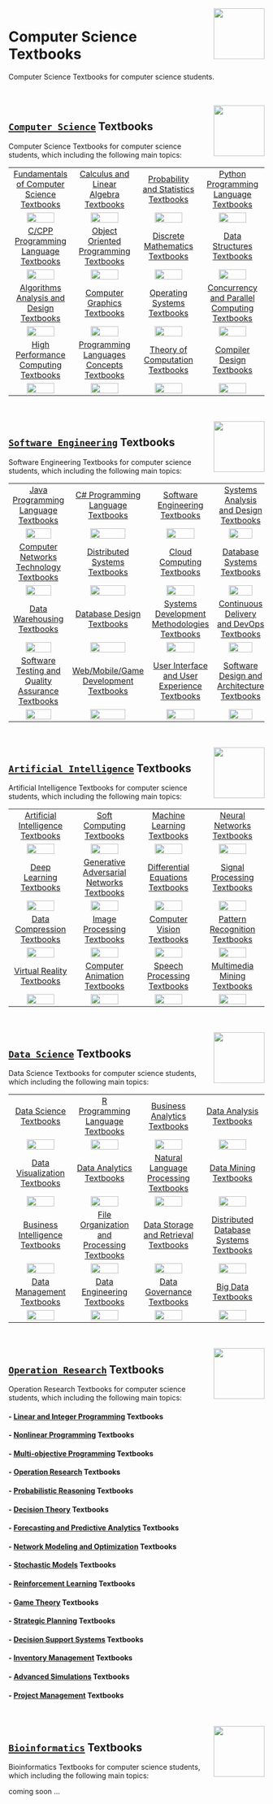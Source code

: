 <img align="right" width="100" src="https://github.com/cs-MohamedAyman/Computer-Science-Textbooks/blob/master/textbooks-covers/textbooks.jpg">

# Computer Science Textbooks
Computer Science Textbooks for computer science students.

<br><br>
<img align="right" width="100" height="100" src="https://github.com/cs-MohamedAyman/cs-MohamedAyman/blob/main/repos-logos/computer-science-department.jpg">

## [`Computer Science`](https://github.com/cs-MohamedAyman/Computer-Science-Textbooks/blob/master/Computer-Science-Textbooks/README.md) Textbooks
Computer Science Textbooks for computer science students, which including the following main topics:

<table>
    <tbody>
        <tr>
<td align=center width="25%"><a href="https://github.com/cs-MohamedAyman/Computer-Science-Textbooks/blob/master/Computer-Science-Textbooks/README.md">Fundamentals of Computer Science Textbooks</a></td>
<td align=center width="25%"><a href="https://github.com/cs-MohamedAyman/Computer-Science-Textbooks/blob/master/Computer-Science-Textbooks/README.md">Calculus and Linear Algebra Textbooks</a></td>
<td align=center width="25%"><a href="https://github.com/cs-MohamedAyman/Computer-Science-Textbooks/blob/master/Computer-Science-Textbooks/README.md">Probability and Statistics Textbooks</a></td>
<td align=center width="25%"><a href="https://github.com/cs-MohamedAyman/Computer-Science-Textbooks/blob/master/Computer-Science-Textbooks/README.md">Python Programming Language Textbooks</a></td>
        </tr>
        <tr>
<td align=center width="25%"><img src="https://github.com/cs-MohamedAyman/cs-MohamedAyman/blob/main/repos-logos/fundamentals-of-computer-science.jpg" width="70%"></img></td>
<td align=center width="25%"><img src="https://github.com/cs-MohamedAyman/cs-MohamedAyman/blob/main/repos-logos/mathematics.jpg" width="70%"></img></td>
<td align=center width="25%"><img src="https://github.com/cs-MohamedAyman/cs-MohamedAyman/blob/main/repos-logos/probability-statistics.jpg" width="70%"></img></td>
<td align=center width="25%"><img src="https://github.com/cs-MohamedAyman/cs-MohamedAyman/blob/main/repos-logos/python.jpg" width="70%"></img></td>
        </tr>
        <tr>
<td align=center width="25%"><a href="https://github.com/cs-MohamedAyman/Computer-Science-Textbooks/blob/master/Computer-Science-Textbooks/README.md">C/CPP Programming Language Textbooks</a></td>
<td align=center width="25%"><a href="https://github.com/cs-MohamedAyman/Computer-Science-Textbooks/blob/master/Computer-Science-Textbooks/README.md">Object Oriented Programming Textbooks</a></td>
<td align=center width="25%"><a href="https://github.com/cs-MohamedAyman/Computer-Science-Textbooks/blob/master/Computer-Science-Textbooks/README.md">Discrete Mathematics Textbooks</a></td>
<td align=center width="25%"><a href="https://github.com/cs-MohamedAyman/Computer-Science-Textbooks/blob/master/Computer-Science-Textbooks/README.md">Data Structures Textbooks</a></td>
        </tr>
        <tr>
<td align=center width="25%"><img src="https://github.com/cs-MohamedAyman/cs-MohamedAyman/blob/main/repos-logos/cpp.jpg" width="70%"></img></td>
<td align=center width="25%"><img src="https://github.com/cs-MohamedAyman/cs-MohamedAyman/blob/main/repos-logos/object-oriented.jpg" width="70%"></img></td>
<td align=center width="25%"><img src="https://github.com/cs-MohamedAyman/cs-MohamedAyman/blob/main/repos-logos/discrete-mathematics.jpg" width="70%"></img></td>
<td align=center width="25%"><img src="https://github.com/cs-MohamedAyman/cs-MohamedAyman/blob/main/repos-logos/data-structures.jpg" width="70%"></img></td>
        </tr>
        <tr>
<td align=center width="25%"><a href="https://github.com/cs-MohamedAyman/Computer-Science-Textbooks/blob/master/Computer-Science-Textbooks/README.md">Algorithms Analysis and Design Textbooks</a></td>
<td align=center width="25%"><a href="https://github.com/cs-MohamedAyman/Computer-Science-Textbooks/blob/master/Computer-Science-Textbooks/README.md">Computer Graphics Textbooks</a></td>
<td align=center width="25%"><a href="https://github.com/cs-MohamedAyman/Computer-Science-Textbooks/blob/master/Computer-Science-Textbooks/README.md">Operating Systems Textbooks</a></td>
<td align=center width="25%"><a href="https://github.com/cs-MohamedAyman/Computer-Science-Textbooks/blob/master/Computer-Science-Textbooks/README.md">Concurrency and Parallel Computing Textbooks</a></td>
        </tr>
        <tr>
<td align=center width="25%"><img src="https://github.com/cs-MohamedAyman/cs-MohamedAyman/blob/main/repos-logos/algorithms-analysis.jpg" width="70%"></img></td>
<td align=center width="25%"><img src="https://github.com/cs-MohamedAyman/cs-MohamedAyman/blob/main/repos-logos/computer-graphics.jpg" width="70%"></img></td>
<td align=center width="25%"><img src="https://github.com/cs-MohamedAyman/cs-MohamedAyman/blob/main/repos-logos/operating-systems.jpg" width="70%"></img></td>
<td align=center width="25%"><img src="https://github.com/cs-MohamedAyman/cs-MohamedAyman/blob/main/repos-logos/parallel-computing.jpg" width="70%"></img></td>
        </tr>
        <tr>
<td align=center width="25%"><a href="https://github.com/cs-MohamedAyman/Computer-Science-Textbooks/blob/master/Computer-Science-Textbooks/README.md">High Performance Computing Textbooks</a></td>
<td align=center width="25%"><a href="https://github.com/cs-MohamedAyman/Computer-Science-Textbooks/blob/master/Computer-Science-Textbooks/README.md">Programming Languages Concepts Textbooks</a></td>
<td align=center width="25%"><a href="https://github.com/cs-MohamedAyman/Computer-Science-Textbooks/blob/master/Computer-Science-Textbooks/README.md">Theory of Computation Textbooks</a></td>
<td align=center width="25%"><a href="https://github.com/cs-MohamedAyman/Computer-Science-Textbooks/blob/master/Computer-Science-Textbooks/README.md">Compiler Design Textbooks</a></td>
        </tr>
        <tr>
<td align=center width="25%"><img src="https://github.com/cs-MohamedAyman/cs-MohamedAyman/blob/main/repos-logos/high-performance-computing.jpg" width="70%"></img></td>
<td align=center width="25%"><img src="https://github.com/cs-MohamedAyman/cs-MohamedAyman/blob/main/repos-logos/programming-languages-concepts.jpg" width="70%"></img></td>
<td align=center width="25%"><img src="https://github.com/cs-MohamedAyman/cs-MohamedAyman/blob/main/repos-logos/theory-of-computation.jpg" width="70%"></img></td>
<td align=center width="25%"><img src="https://github.com/cs-MohamedAyman/cs-MohamedAyman/blob/main/repos-logos/compiler-design.jpg" width="70%"></img></td>
        </tr>
    </tbody>
</table>

<br><br>
<img align="right" width="100" height="100" src="https://github.com/cs-MohamedAyman/cs-MohamedAyman/blob/main/repos-logos/software-engineering-department.jpg">

## [`Software Engineering`](https://github.com/cs-MohamedAyman/Computer-Science-Textbooks/blob/master/Software-Engineering-Textbooks/README.md) Textbooks
Software Engineering Textbooks for computer science students, which including the following main topics:

<table>
    <tbody>
        <tr>
<td align=center width="25%"><a href="https://github.com/cs-MohamedAyman/Computer-Science-Textbooks/blob/master/Software-Engineering-Textbooks/README.md">Java Programming Language Textbooks</a></td>
<td align=center width="25%"><a href="https://github.com/cs-MohamedAyman/Computer-Science-Textbooks/blob/master/Software-Engineering-Textbooks/README.md">C# Programming Language Textbooks</a></td>
<td align=center width="25%"><a href="https://github.com/cs-MohamedAyman/Computer-Science-Textbooks/blob/master/Software-Engineering-Textbooks/README.md">Software Engineering Textbooks</a></td>
<td align=center width="25%"><a href="https://github.com/cs-MohamedAyman/Computer-Science-Textbooks/blob/master/Software-Engineering-Textbooks/README.md">Systems Analysis and Design Textbooks</a></td>
        </tr>
        <tr>
<td align=center width="25%"><img src="https://github.com/cs-MohamedAyman/cs-MohamedAyman/blob/main/repos-logos/java.jpg" width="70%"></img></td>
<td align=center width="25%"><img src="https://github.com/cs-MohamedAyman/cs-MohamedAyman/blob/main/repos-logos/csharp.jpg" width="70%"></img></td>
<td align=center width="25%"><img src="https://github.com/cs-MohamedAyman/cs-MohamedAyman/blob/main/repos-logos/software-engineering.jpg" width="70%"></img></td>
<td align=center width="25%"><img src="https://github.com/cs-MohamedAyman/cs-MohamedAyman/blob/main/repos-logos/system-analysis.jpg" width="70%"></img></td>
        </tr>
        <tr>
<td align=center width="25%"><a href="https://github.com/cs-MohamedAyman/Computer-Science-Textbooks/blob/master/Software-Engineering-Textbooks/README.md">Computer Networks Technology Textbooks</a></td>
<td align=center width="25%"><a href="https://github.com/cs-MohamedAyman/Computer-Science-Textbooks/blob/master/Software-Engineering-Textbooks/README.md">Distributed Systems Textbooks</a></td>
<td align=center width="25%"><a href="https://github.com/cs-MohamedAyman/Computer-Science-Textbooks/blob/master/Software-Engineering-Textbooks/README.md">Cloud Computing Textbooks</a></td>
<td align=center width="25%"><a href="https://github.com/cs-MohamedAyman/Computer-Science-Textbooks/blob/master/Software-Engineering-Textbooks/README.md">Database Systems Textbooks</a></td>
        </tr>
        <tr>
<td align=center width="25%"><img src="https://github.com/cs-MohamedAyman/cs-MohamedAyman/blob/main/repos-logos/computer-networks.jpg" width="70%"></img></td>
<td align=center width="25%"><img src="https://github.com/cs-MohamedAyman/cs-MohamedAyman/blob/main/repos-logos/distributed-systems.jpg" width="70%"></img></td>
<td align=center width="25%"><img src="https://github.com/cs-MohamedAyman/cs-MohamedAyman/blob/main/repos-logos/cloud-computing.jpg" width="70%"></img></td>
<td align=center width="25%"><img src="https://github.com/cs-MohamedAyman/cs-MohamedAyman/blob/main/repos-logos/database-systems.jpg" width="70%"></img></td>
        </tr>
        <tr>
<td align=center width="25%"><a href="https://github.com/cs-MohamedAyman/Computer-Science-Textbooks/blob/master/Software-Engineering-Textbooks/README.md">Data Warehousing Textbooks</a></td>
<td align=center width="25%"><a href="https://github.com/cs-MohamedAyman/Computer-Science-Textbooks/blob/master/Software-Engineering-Textbooks/README.md">Database Design Textbooks</a></td>
<td align=center width="25%"><a href="https://github.com/cs-MohamedAyman/Computer-Science-Textbooks/blob/master/Software-Engineering-Textbooks/README.md">Systems Development Methodologies Textbooks</a></td>
<td align=center width="25%"><a href="https://github.com/cs-MohamedAyman/Computer-Science-Textbooks/blob/master/Software-Engineering-Textbooks/README.md">Continuous Delivery and DevOps Textbooks</a></td>
        </tr>
        <tr>
<td align=center width="25%"><img src="https://github.com/cs-MohamedAyman/cs-MohamedAyman/blob/main/repos-logos/data-warehousing.jpg" width="70%"></img></td>
<td align=center width="25%"><img src="https://github.com/cs-MohamedAyman/cs-MohamedAyman/blob/main/repos-logos/database-design.jpg" width="70%"></img></td>
<td align=center width="25%"><img src="https://github.com/cs-MohamedAyman/cs-MohamedAyman/blob/main/repos-logos/systems-development-methodologies.jpg" width="70%"></img></td>
<td align=center width="25%"><img src="https://github.com/cs-MohamedAyman/cs-MohamedAyman/blob/main/repos-logos/continuous-delivery.jpg" width="70%"></img></td>
        </tr>
        <tr>
<td align=center width="25%"><a href="https://github.com/cs-MohamedAyman/Computer-Science-Textbooks/blob/master/Software-Engineering-Textbooks/README.md">Software Testing and Quality Assurance Textbooks</a></td>
<td align=center width="25%"><a href="https://github.com/cs-MohamedAyman/Computer-Science-Textbooks/blob/master/Software-Engineering-Textbooks/README.md">Web/Mobile/Game Development Textbooks</a></td>
<td align=center width="25%"><a href="https://github.com/cs-MohamedAyman/Computer-Science-Textbooks/blob/master/Software-Engineering-Textbooks/README.md">User Interface and User Experience Textbooks</a></td>
<td align=center width="25%"><a href="https://github.com/cs-MohamedAyman/Computer-Science-Textbooks/blob/master/Software-Engineering-Textbooks/README.md">Software Design and Architecture Textbooks</a></td>
        </tr>
        <tr>
<td align=center width="25%"><img src="https://github.com/cs-MohamedAyman/cs-MohamedAyman/blob/main/repos-logos/software-testing.jpg" width="70%"></img></td>
<td align=center width="25%"><img src="https://github.com/cs-MohamedAyman/cs-MohamedAyman/blob/main/repos-logos/web-mobile-game-development.jpg" width="70%"></img></td>
<td align=center width="25%"><img src="https://github.com/cs-MohamedAyman/cs-MohamedAyman/blob/main/repos-logos/ui-ux.jpg" width="70%"></img></td>
<td align=center width="25%"><img src="https://github.com/cs-MohamedAyman/cs-MohamedAyman/blob/main/repos-logos/software-design.jpg" width="70%"></img></td>
        </tr>
    </tbody>
</table>

<br><br>
<img align="right" width="100" height="100" src="https://github.com/cs-MohamedAyman/cs-MohamedAyman/blob/main/repos-logos/artificial-intelligence-department.jpg">

## [`Artificial Intelligence`](https://github.com/cs-MohamedAyman/Computer-Science-Textbooks/blob/master/Artificial-Intelligence-Textbooks/README.md) Textbooks
Artificial Intelligence Textbooks for computer science students, which including the following main topics:

<table>
    <tbody>
        <tr>
<td align=center width="25%"><a href="https://github.com/cs-MohamedAyman/Computer-Science-Textbooks/blob/master/Artificial-Intelligence-Textbooks/README.md">Artificial Intelligence Textbooks</a></td>
<td align=center width="25%"><a href="https://github.com/cs-MohamedAyman/Computer-Science-Textbooks/blob/master/Artificial-Intelligence-Textbooks/README.md">Soft Computing Textbooks</a></td>
<td align=center width="25%"><a href="https://github.com/cs-MohamedAyman/Computer-Science-Textbooks/blob/master/Artificial-Intelligence-Textbooks/README.md">Machine Learning Textbooks</a></td>
<td align=center width="25%"><a href="https://github.com/cs-MohamedAyman/Computer-Science-Textbooks/blob/master/Artificial-Intelligence-Textbooks/README.md">Neural Networks Textbooks</a></td>
        </tr>
        <tr>
<td align=center width="25%"><img src="https://github.com/cs-MohamedAyman/cs-MohamedAyman/blob/main/repos-logos/artificial-intelligence.jpg" width="70%"></img></td>
<td align=center width="25%"><img src="https://github.com/cs-MohamedAyman/cs-MohamedAyman/blob/main/repos-logos/soft-computing.jpg" width="70%"></img></td>
<td align=center width="25%"><img src="https://github.com/cs-MohamedAyman/cs-MohamedAyman/blob/main/repos-logos/machine-learning.jpg" width="70%"></img></td>
<td align=center width="25%"><img src="https://github.com/cs-MohamedAyman/cs-MohamedAyman/blob/main/repos-logos/neural-networks.jpg" width="70%"></img></td>
        </tr>
        <tr>
<td align=center width="25%"><a href="https://github.com/cs-MohamedAyman/Computer-Science-Textbooks/blob/master/Artificial-Intelligence-Textbooks/README.md">Deep Learning Textbooks</a></td>
<td align=center width="25%"><a href="https://github.com/cs-MohamedAyman/Computer-Science-Textbooks/blob/master/Artificial-Intelligence-Textbooks/README.md">Generative Adversarial Networks Textbooks</a></td>
<td align=center width="25%"><a href="https://github.com/cs-MohamedAyman/Computer-Science-Textbooks/blob/master/Artificial-Intelligence-Textbooks/README.md">Differential Equations Textbooks</a></td>
<td align=center width="25%"><a href="https://github.com/cs-MohamedAyman/Computer-Science-Textbooks/blob/master/Artificial-Intelligence-Textbooks/README.md">Signal Processing Textbooks</a></td>
        </tr>
        <tr>
<td align=center width="25%"><img src="https://github.com/cs-MohamedAyman/cs-MohamedAyman/blob/main/repos-logos/deep-learning.jpg" width="70%"></img></td>
<td align=center width="25%"><img src="https://github.com/cs-MohamedAyman/cs-MohamedAyman/blob/main/repos-logos/generative-adversarial-network.jpg" width="70%"></img></td>
<td align=center width="25%"><img src="https://github.com/cs-MohamedAyman/cs-MohamedAyman/blob/main/repos-logos/differential-equations.jpg" width="70%"></img></td>
<td align=center width="25%"><img src="https://github.com/cs-MohamedAyman/cs-MohamedAyman/blob/main/repos-logos/signal-processing.jpg" width="70%"></img></td>
        </tr>
        <tr>
<td align=center width="25%"><a href="https://github.com/cs-MohamedAyman/Computer-Science-Textbooks/blob/master/Artificial-Intelligence-Textbooks/README.md">Data Compression Textbooks</a></td>
<td align=center width="25%"><a href="https://github.com/cs-MohamedAyman/Computer-Science-Textbooks/blob/master/Artificial-Intelligence-Textbooks/README.md">Image Processing Textbooks</a></td>
<td align=center width="25%"><a href="https://github.com/cs-MohamedAyman/Computer-Science-Textbooks/blob/master/Artificial-Intelligence-Textbooks/README.md">Computer Vision Textbooks</a></td>
<td align=center width="25%"><a href="https://github.com/cs-MohamedAyman/Computer-Science-Textbooks/blob/master/Artificial-Intelligence-Textbooks/README.md">Pattern Recognition Textbooks</a></td>
        </tr>
        <tr>
<td align=center width="25%"><img src="https://github.com/cs-MohamedAyman/cs-MohamedAyman/blob/main/repos-logos/data-compression.jpg" width="70%"></img></td>
<td align=center width="25%"><img src="https://github.com/cs-MohamedAyman/cs-MohamedAyman/blob/main/repos-logos/image-processing.jpg" width="70%"></img></td>
<td align=center width="25%"><img src="https://github.com/cs-MohamedAyman/cs-MohamedAyman/blob/main/repos-logos/computer-vision.jpg" width="70%"></img></td>
<td align=center width="25%"><img src="https://github.com/cs-MohamedAyman/cs-MohamedAyman/blob/main/repos-logos/pattern-recognition.jpg" width="70%"></img></td>
        </tr>
        <tr>
<td align=center width="25%"><a href="https://github.com/cs-MohamedAyman/Computer-Science-Textbooks/blob/master/Artificial-Intelligence-Textbooks/README.md">Virtual Reality Textbooks</a></td>
<td align=center width="25%"><a href="https://github.com/cs-MohamedAyman/Computer-Science-Textbooks/blob/master/Artificial-Intelligence-Textbooks/README.md">Computer Animation Textbooks</a></td>
<td align=center width="25%"><a href="https://github.com/cs-MohamedAyman/Computer-Science-Textbooks/blob/master/Artificial-Intelligence-Textbooks/README.md">Speech Processing Textbooks</a></td>
<td align=center width="25%"><a href="https://github.com/cs-MohamedAyman/Computer-Science-Textbooks/blob/master/Artificial-Intelligence-Textbooks/README.md">Multimedia Mining Textbooks</a></td>
        </tr>
        <tr>
<td align=center width="25%"><img src="https://github.com/cs-MohamedAyman/cs-MohamedAyman/blob/main/repos-logos/virtual-reality.jpg" width="70%"></img></td>
<td align=center width="25%"><img src="https://github.com/cs-MohamedAyman/cs-MohamedAyman/blob/main/repos-logos/computer-animation.jpg" width="70%"></img></td>
<td align=center width="25%"><img src="https://github.com/cs-MohamedAyman/cs-MohamedAyman/blob/main/repos-logos/speech-processing.jpg" width="70%"></img></td>
<td align=center width="25%"><img src="https://github.com/cs-MohamedAyman/cs-MohamedAyman/blob/main/repos-logos/multimedia-mining.jpg" width="70%"></img></td>
        </tr>
    </tbody>
</table>

<br><br>
<img align="right" width="100" height="100" src="https://github.com/cs-MohamedAyman/cs-MohamedAyman/blob/main/repos-logos/data-science-department.jpg">

## [`Data Science`](https://github.com/cs-MohamedAyman/Computer-Science-Textbooks/blob/master/Data-Science-Textbooks/README.md) Textbooks
Data Science Textbooks for computer science students, which including the following main topics:

<table>
    <tbody>
        <tr>
<td align=center width="25%"><a href="https://github.com/cs-MohamedAyman/Computer-Science-Textbooks/blob/master/Data-Science-Textbooks/README.md">Data Science Textbooks</a></td>
<td align=center width="25%"><a href="https://github.com/cs-MohamedAyman/Computer-Science-Textbooks/blob/master/Data-Science-Textbooks/README.md">R Programming Language Textbooks</a></td>
<td align=center width="25%"><a href="https://github.com/cs-MohamedAyman/Computer-Science-Textbooks/blob/master/Data-Science-Textbooks/README.md">Business Analytics Textbooks</a></td>
<td align=center width="25%"><a href="https://github.com/cs-MohamedAyman/Computer-Science-Textbooks/blob/master/Data-Science-Textbooks/README.md">Data Analysis Textbooks</a></td>
        </tr>
        <tr>
<td align=center width="25%"><img src="https://github.com/cs-MohamedAyman/cs-MohamedAyman/blob/main/repos-logos/data-science.jpg" width="70%"></img></td>
<td align=center width="25%"><img src="https://github.com/cs-MohamedAyman/cs-MohamedAyman/blob/main/repos-logos/r.jpg" width="70%"></img></td>
<td align=center width="25%"><img src="https://github.com/cs-MohamedAyman/cs-MohamedAyman/blob/main/repos-logos/business-analytics.jpg" width="70%"></img></td>
<td align=center width="25%"><img src="https://github.com/cs-MohamedAyman/cs-MohamedAyman/blob/main/repos-logos/data-analysis.jpg" width="70%"></img></td>
        </tr>
        <tr>
<td align=center width="25%"><a href="https://github.com/cs-MohamedAyman/Computer-Science-Textbooks/blob/master/Data-Science-Textbooks/README.md">Data Visualization Textbooks</a></td>
<td align=center width="25%"><a href="https://github.com/cs-MohamedAyman/Computer-Science-Textbooks/blob/master/Data-Science-Textbooks/README.md">Data Analytics Textbooks</a></td>
<td align=center width="25%"><a href="https://github.com/cs-MohamedAyman/Computer-Science-Textbooks/blob/master/Data-Science-Textbooks/README.md">Natural Language Processing Textbooks</a></td>
<td align=center width="25%"><a href="https://github.com/cs-MohamedAyman/Computer-Science-Textbooks/blob/master/Data-Science-Textbooks/README.md">Data Mining Textbooks</a></td>
        </tr>
        <tr>
<td align=center width="25%"><img src="https://github.com/cs-MohamedAyman/cs-MohamedAyman/blob/main/repos-logos/data-visualization.jpg" width="70%"></img></td>
<td align=center width="25%"><img src="https://github.com/cs-MohamedAyman/cs-MohamedAyman/blob/main/repos-logos/data-analytics.jpg" width="70%"></img></td>
<td align=center width="25%"><img src="https://github.com/cs-MohamedAyman/cs-MohamedAyman/blob/main/repos-logos/natural-language-processing.jpg" width="70%"></img></td>
<td align=center width="25%"><img src="https://github.com/cs-MohamedAyman/cs-MohamedAyman/blob/main/repos-logos/data-mining.jpg" width="70%"></img></td>
        </tr>
        <tr>
<td align=center width="25%"><a href="https://github.com/cs-MohamedAyman/Computer-Science-Textbooks/blob/master/Data-Science-Textbooks/README.md">Business Intelligence Textbooks</a></td>
<td align=center width="25%"><a href="https://github.com/cs-MohamedAyman/Computer-Science-Textbooks/blob/master/Data-Science-Textbooks/README.md">File Organization and Processing Textbooks</a></td>
<td align=center width="25%"><a href="https://github.com/cs-MohamedAyman/Computer-Science-Textbooks/blob/master/Data-Science-Textbooks/README.md">Data Storage and Retrieval Textbooks</a></td>
<td align=center width="25%"><a href="https://github.com/cs-MohamedAyman/Computer-Science-Textbooks/blob/master/Data-Science-Textbooks/README.md">Distributed Database Systems Textbooks</a></td>
        </tr>
        <tr>
<td align=center width="25%"><img src="https://github.com/cs-MohamedAyman/cs-MohamedAyman/blob/main/repos-logos/business-intelligence.jpg" width="70%"></img></td>
<td align=center width="25%"><img src="https://github.com/cs-MohamedAyman/cs-MohamedAyman/blob/main/repos-logos/file-organization.jpg" width="70%"></img></td>
<td align=center width="25%"><img src="https://github.com/cs-MohamedAyman/cs-MohamedAyman/blob/main/repos-logos/data-storage.jpg" width="70%"></img></td>
<td align=center width="25%"><img src="https://github.com/cs-MohamedAyman/cs-MohamedAyman/blob/main/repos-logos/distributed-database.jpg" width="70%"></img></td>
        </tr>
        <tr>
<td align=center width="25%"><a href="https://github.com/cs-MohamedAyman/Computer-Science-Textbooks/blob/master/Data-Science-Textbooks/README.md">Data Management Textbooks</a></td>
<td align=center width="25%"><a href="https://github.com/cs-MohamedAyman/Computer-Science-Textbooks/blob/master/Data-Science-Textbooks/README.md">Data Engineering Textbooks</a></td>
<td align=center width="25%"><a href="https://github.com/cs-MohamedAyman/Computer-Science-Textbooks/blob/master/Data-Science-Textbooks/README.md">Data Governance Textbooks</a></td>
<td align=center width="25%"><a href="https://github.com/cs-MohamedAyman/Computer-Science-Textbooks/blob/master/Data-Science-Textbooks/README.md">Big Data Textbooks</a></td>
        </tr>
        <tr>
<td align=center width="25%"><img src="https://github.com/cs-MohamedAyman/cs-MohamedAyman/blob/main/repos-logos/data-management.jpg" width="70%"></img></td>
<td align=center width="25%"><img src="https://github.com/cs-MohamedAyman/cs-MohamedAyman/blob/main/repos-logos/data-engineering.jpg" width="70%"></img></td>
<td align=center width="25%"><img src="https://github.com/cs-MohamedAyman/cs-MohamedAyman/blob/main/repos-logos/data-governance.jpg" width="70%"></img></td>
<td align=center width="25%"><img src="https://github.com/cs-MohamedAyman/cs-MohamedAyman/blob/main/repos-logos/big-data.jpg" width="70%"></img></td>
        </tr>
    </tbody>
</table>

<br><br>
<img align="right" width="100" height="100" src="https://github.com/cs-MohamedAyman/cs-MohamedAyman/blob/main/repos-logos/operation-research-department.jpg">

## [`Operation Research`](https://github.com/cs-MohamedAyman/Computer-Science-Textbooks/blob/master/Operation-Research-Textbooks/README.md) Textbooks
Operation Research Textbooks for computer science students, which including the following main topics:

#### - [Linear and Integer Programming](https://github.com/cs-MohamedAyman/Computer-Science-Textbooks/blob/master/Operation-Research-Textbooks/README.md) Textbooks
#### - [Nonlinear Programming](https://github.com/cs-MohamedAyman/Computer-Science-Textbooks/blob/master/Operation-Research-Textbooks/README.md) Textbooks
#### - [Multi-objective Programming](https://github.com/cs-MohamedAyman/Computer-Science-Textbooks/blob/master/Operation-Research-Textbooks/README.md) Textbooks
#### - [Operation Research](https://github.com/cs-MohamedAyman/Computer-Science-Textbooks/blob/master/Operation-Research-Textbooks/README.md) Textbooks
#### - [Probabilistic Reasoning](https://github.com/cs-MohamedAyman/Computer-Science-Textbooks/blob/master/Operation-Research-Textbooks/README.md) Textbooks
#### - [Decision Theory](https://github.com/cs-MohamedAyman/Computer-Science-Textbooks/blob/master/Operation-Research-Textbooks/README.md) Textbooks
#### - [Forecasting and Predictive Analytics](https://github.com/cs-MohamedAyman/Computer-Science-Textbooks/blob/master/Operation-Research-Textbooks/README.md) Textbooks
#### - [Network Modeling and Optimization](https://github.com/cs-MohamedAyman/Computer-Science-Textbooks/blob/master/Operation-Research-Textbooks/README.md) Textbooks
#### - [Stochastic Models](https://github.com/cs-MohamedAyman/Computer-Science-Textbooks/blob/master/Operation-Research-Textbooks/README.md) Textbooks
#### - [Reinforcement Learning](https://github.com/cs-MohamedAyman/Computer-Science-Textbooks/blob/master/Operation-Research-Textbooks/README.md) Textbooks
#### - [Game Theory](https://github.com/cs-MohamedAyman/Computer-Science-Textbooks/blob/master/Operation-Research-Textbooks/README.md) Textbooks
#### - [Strategic Planning](https://github.com/cs-MohamedAyman/Computer-Science-Textbooks/blob/master/Operation-Research-Textbooks/README.md) Textbooks
#### - [Decision Support Systems](https://github.com/cs-MohamedAyman/Computer-Science-Textbooks/blob/master/Operation-Research-Textbooks/README.md) Textbooks
#### - [Inventory Management](https://github.com/cs-MohamedAyman/Computer-Science-Textbooks/blob/master/Operation-Research-Textbooks/README.md) Textbooks
#### - [Advanced Simulations](https://github.com/cs-MohamedAyman/Computer-Science-Textbooks/blob/master/Operation-Research-Textbooks/README.md) Textbooks
#### - [Project Management](https://github.com/cs-MohamedAyman/Computer-Science-Textbooks/blob/master/Operation-Research-Textbooks/README.md) Textbooks

<br><br>
<img align="right" width="100" height="100" src="https://github.com/cs-MohamedAyman/cs-MohamedAyman/blob/main/repos-logos/bioinformatics-department.jpg">

## [`Bioinformatics`](https://github.com/cs-MohamedAyman/Computer-Science-Textbooks/blob/master/Bioinformatics-Textbooks/README.md) Textbooks
Bioinformatics Textbooks for computer science students, which including the following main topics:

coming soon ...
